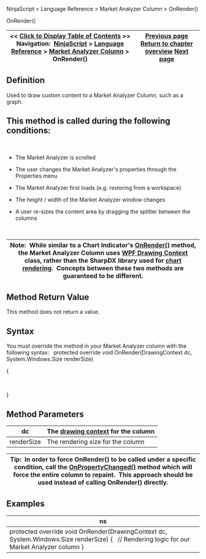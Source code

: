 ﻿
NinjaScript \> Language Reference \> Market Analyzer Column \> OnRender()

OnRender()

| \<\< [Click to Display Table of Contents](onrender2.md) \>\> **Navigation:**     [NinjaScript](ninjascript.md) \> [Language Reference](language_reference_wip.md) \> [Market Analyzer Column](market_analyzer_column.md) \> OnRender() | [Previous page](iseditable.md) [Return to chapter overview](market_analyzer_column.md) [Next page](priorvalue.md) |
| --- | --- |
## Definition
Used to draw custom content to a Market Analyzer Column, such as a graph.  
## This method is called during the following conditions:
 
- The Market Analyzer is scrolled

- The user changes the Market Analyzer's properties through the Properties menu

- The Market Analyzer first loads (e.g. restoring from a workspace)

- The height / width of the Market Analyzer window changes

- A user re\-sizes the content area by dragging the splitter between the columns

 

| Note:  While similar to a Chart Indicator's [OnRender()](onrender.md) method, the Market Analyzer Column uses [WPF Drawing Context](https://msdn.microsoft.com/en-us/library/system.windows.media.drawingcontext(v=vs.110).aspx) class, rather than the SharpDX library used for [chart rendering](rendering.md).  Concepts between these two methods are guaranteed to be different. |
| --- |

## Method Return Value
This method does not return a value.
 
## Syntax
You must override the method in your Market Analyzer column with the following syntax:
 
protected override void OnRender(DrawingContext dc, System.Windows.Size renderSize)   

{  

   

}
## 
## Method Parameters

| dc | The [drawing context](https://msdn.microsoft.com/en-us/library/system.windows.media.drawingcontext(v=vs.110).aspx) for the column |
| --- | --- |
| renderSize | The rendering size for the column |

| Tip:  In order to force OnRender() to be called under a specific condition, call the [OnPropertyChanged()](onpropertychanged.md) method which will force the entire column to repaint.  This approach should be used instead of calling OnRender() directly. |
| --- |
## 
## 
## Examples

| ns |
| --- |
| protected override void OnRender(DrawingContext dc, System.Windows.Size renderSize) {    // Rendering logic for our Market Analyzer column } |
